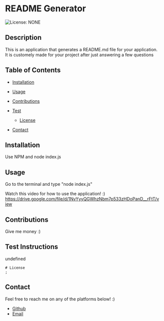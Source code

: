 # README Generator
  ![License: NONE](https://img.shields.io/badge/License-NONE-yellow.svg)
  ## Description
  This is an application that generates a README.md file for your application. It is customely made for your project after just answering a few questions
  ## Table of Contents 
  - [Installation](#installation)
  - [Usage](#usage)
  - [Contributions](#contributions)
  - [Test](#test)
  
    - [License](#license)
    
  - [Contact](#contact)

  ## Installation
  Use NPM and node index.js

  ## Usage
  Go to the terminal and type "node index.js"

  Watch this video for how to use the application! :)
  https://drive.google.com/file/d/1NvYyyQGWhzNbm7p533zHDoPanD__rFtT/view

  ## Contributions
  Give me money :)

  ## Test Instructions 
  undefined

  
    # License
    ;

  ## Contact 
  Feel free to reach me on any of the platforms below! :)
  - [Github](https://github.com/ToussaintG1)
  - [Email](mailto:toussaintdgilbert@gmail.com)

  